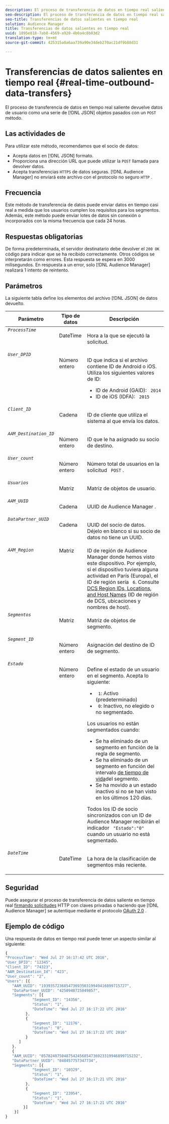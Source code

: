 ```yaml
---
description: El proceso de transferencia de datos en tiempo real saliente devuelve datos de usuario como una serie de objetos JSON pasados con un método POST.
seo-description: El proceso de transferencia de datos en tiempo real saliente devuelve datos de usuario como una serie de objetos JSON pasados con un método POST.
seo-title: Transferencias de datos salientes en tiempo real
solution: Audience Manager
title: Transferencias de datos salientes en tiempo real
uuid: 1895e818-7ab8-4569-a920-4b0a4c8b83d2
translation-type: tm+mt
source-git-commit: 425315a0a6aa739a90e34deb270ac21df9b88d31

---
```



# Transferencias de datos salientes en tiempo real {#real-time-outbound-data-transfers}

El proceso de transferencia de datos en tiempo real saliente devuelve datos de usuario como una serie de [!DNL JSON] objetos pasados con un `POST` método.

<!-- c_outbound_json.xml -->

## Las actividades de

Para utilizar este método, recomendamos que el socio de datos:

* Acepta datos en [!DNL JSON] formato.
* Proporciona una dirección URL que puede utilizar la `POST` llamada para devolver datos.
* Acepta transferencias `HTTPS` de datos seguras. [!DNL Audience Manager] no enviará este archivo con el protocolo no seguro `HTTP` .

## Frecuencia

Este método de transferencia de datos puede enviar datos en tiempo casi real a medida que los usuarios cumplen los requisitos para los segmentos. Además, este método puede enviar lotes de datos sin conexión o incorporados con la misma frecuencia que cada 24 horas.

## Respuestas obligatorias

De forma predeterminada, el servidor destinatario debe devolver el `200 OK` código para indicar que se ha recibido correctamente. Otros códigos se interpretarán como errores. Esta respuesta se espera en 3000 milisegundos. En respuesta a un error, solo [!DNL Audience Manager] realizará 1 intento de reintento.

## Parámetros

La siguiente tabla define los elementos del archivo [!DNL JSON] de datos devuelto.

<table id="table_68475F9D01ED4A44B5909234114AEDE2"> 
 <thead> 
  <tr> 
   <th colname="col1" class="entry"> Parámetro </th> 
   <th colname="col2" class="entry"> Tipo de datos </th> 
   <th colname="col3" class="entry"> Descripción </th> 
  </tr>
 </thead>
 <tbody> 
  <tr valign="top"> 
   <td colname="col1"> <code><i>ProcessTime</i></code> </td> 
   <td colname="col2"> <p>DateTime </p> </td> 
   <td colname="col3"> <p>Hora a la que se ejecutó la solicitud. </p> </td> 
  </tr> 
  <tr valign="top"> 
   <td colname="col1"><code><i>User_DPID</i></code> </td> 
   <td colname="col2"> <p>Número entero </p> </td> 
   <td colname="col3"> <p>ID que indica si el archivo contiene ID de Android o iOS. Utiliza los siguientes valores de ID: </p> 
    <ul id="ul_159306B0CF304DE0B9A9836D41263E70"> 
     <li id="li_46F9F4F9DDC34AB683AE2DF0317FBCAC">ID de Android (GAID): <code> 2014</code> </li> 
     <li id="li_57DEB2A7B9024A94A0E302EEA967AB0B">ID de iOS (IDFA): <code> 2015</code> </li> 
    </ul> </td> 
  </tr> 
  <tr valign="top"> 
   <td colname="col1"><code><i>Client_ID</i></code> </td> 
   <td colname="col2"> <p>Cadena </p> </td> 
   <td colname="col3"> <p>ID de cliente que utiliza el sistema al que envía los datos. </p> </td> 
  </tr> 
  <tr valign="top"> 
   <td colname="col1"><code><i>AAM_Destination_ID</i></code> </td> 
   <td colname="col2"> <p>Número entero </p> </td> 
   <td colname="col3"> <p>ID que le ha asignado su socio de destino. </p> </td> 
  </tr> 
  <tr valign="top"> 
   <td colname="col1"><code><i>User_count</i></code> </td> 
   <td colname="col2"> <p>Número entero </p> </td> 
   <td colname="col3"> <p>Número total de usuarios en la solicitud <code> POST</code> . </p> </td> 
  </tr> 
  <tr valign="top"> 
   <td colname="col1"><code><i>Usuarios</i></code> </td> 
   <td colname="col2"> <p>Matriz </p> </td> 
   <td colname="col3"> <p>Matriz de objetos de usuario. </p> </td> 
  </tr> 
  <tr valign="top"> 
   <td colname="col1"><code><i>AAM_UUID</i></code> </td> 
   <td colname="col2"> <p>Cadena </p> </td> 
   <td colname="col3"> <p>UUID de <span class="keyword"> Audience Manager</span> . </p> </td> 
  </tr> 
  <tr valign="top"> 
   <td colname="col1"><code><i>DataPartner_UUID</i></code> </td> 
   <td colname="col2"> <p>Cadena </p> </td> 
   <td colname="col3"> <p>UUID del socio de datos. Déjelo en blanco si su socio de datos no tiene un UUID. </p> </td> 
  </tr> 
  <tr valign="top"> 
   <td colname="col1"><code><i>AAM_Region</i></code> </td> 
   <td colname="col2"> Matriz </td> 
   <td colname="col3"> ID de región de <span class="keyword"> Audience Manager</span> donde hemos visto este dispositivo. Por ejemplo, si el dispositivo tuviera alguna actividad en París (Europa), el ID de región sería <code> 6</code>. Consulte <a href="../../../api/dcs-intro/dcs-api-reference/dcs-regions.md">DCS Region IDs, Locations, and Host Names</a> (ID de región de DCS, ubicaciones y nombres de host). </td> 
  </tr> 
  <tr valign="top"> 
   <td colname="col1"><code><i>Segmentos</i></code> </td> 
   <td colname="col2"> <p>Matriz </p> </td> 
   <td colname="col3"> <p>Matriz de objetos de segmento. </p> </td> 
  </tr> 
  <tr valign="top"> 
   <td colname="col1"><code><i>Segment_ID</i></code> </td> 
   <td colname="col2"> <p>Número entero </p> </td> 
   <td colname="col3"> <p>Asignación del destino de ID de segmento. </p> </td> 
  </tr> 
  <tr valign="top"> 
   <td colname="col1"><code><i>Estado</i></code> </td> 
   <td colname="col2"> <p>Número entero </p> </td> 
   <td colname="col3"> <p>Define el estado de un usuario en el segmento. Acepta lo siguiente: </p> 
    <ul id="ul_42C4625E9543494586CF6D851A94E048"> 
     <li id="li_6F13809ECD78403FB3BDA626403E4B57"><code> 1</code>: Activo (predeterminado) </li> 
     <li id="li_10952C8DF7AF4593805FA29028257E38"><code> 0</code>: Inactivo, no elegido o no segmentado. </li> 
    </ul> <p>Los usuarios no están segmentados cuando: </p> 
    <ul id="ul_E17B080D8DF14D548E1142A9201C1C14"> 
     <li id="li_8352B919A87242E68716FB9EC0443407">Se ha eliminado de un segmento en función de la regla de segmento. </li> 
     <li id="li_83CFEAFE94C14A11AE198D56E80EBB8C">Se ha eliminado de un segmento en función del intervalo <a href="../../../features/traits/segment-ttl-explained.md"> de tiempo de vida</a>del segmento. </li> 
     <li id="li_F48D1052BA2B45108225641292CC748D">Se ha movido a un estado inactivo si no se han visto en los últimos 120 días. </li> 
    </ul> <p>Todos los ID de socio sincronizados con un ID de <span class="keyword"> Audience Manager</span> recibirán el indicador <code> "Estado":"0"</code> cuando un usuario no está segmentado. </p> </td> 
  </tr> 
  <tr valign="top"> 
   <td colname="col1"><code><i>DateTime</i></code> </td> 
   <td colname="col2"> <p>DateTime </p> </td> 
   <td colname="col3"> <p>La hora de la clasificación de segmentos más reciente.</p> </td> 
  </tr> 
 </tbody> 
</table>

## Seguridad

Puede asegurar el proceso de transferencia de datos saliente en tiempo real [firmando solicitudes](../../../integration/receiving-audience-data/real-time-outbound-transfers/digitally-signed-http-requests.md) HTTP con claves privadas o haciendo que [!DNL Audience Manager] se autentique mediante el protocolo [OAuth 2.0](../../../integration/receiving-audience-data/real-time-outbound-transfers/oauth-in-outbound-transfers.md) .

## Ejemplo de código

Una respuesta de datos en tiempo real puede tener un aspecto similar al siguiente:

```js
{
"ProcessTime": "Wed Jul 27 16:17:42 UTC 2016",
"User_DPID": "12345",
"Client_ID": "74323",
"AAM_Destination_Id": "423",
"User_count": "2",
"Users": [{  
   "AAM_UUID": "19393572368547369350319949416899715727",
   "DataPartner_UUID": "4250948725049857",
   "Segments": [{
            "Segment_ID": "14356",
            "Status": "1",
            "DateTime": "Wed Jul 27 16:17:22 UTC 2016"
         },
         {
            "Segment_ID": "12176",
            "Status": "0",  
            "DateTime": "Wed Jul 27 16:17:22 UTC 2016"
         }
      ]
   },
   {
   "AAM_UUID": "0578240750487542456854736923319946899715232",
   "DataPartner_UUID": "848457757347734",
   "Segments": [{
            "Segment_ID": "10329",
            "Status": "1",
            "DateTime": "Wed Jul 27 16:17:21 UTC 2016"
         },
         {
            "Segment_ID": "23954",
            "Status": "1",
            "DateTime": "Wed Jul 27 16:17:21 UTC 2016"
        }]
    }]
}
```
